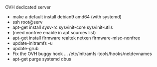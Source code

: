 OVH dedicated server

* make a default install debian9 amd64 (with systemd)
* ssh root@serv
* apt-get install sysv-rc sysvinit-core sysvinit-utils
* (need nonfree enable in apt sources list)
* apt-get install firmware realtek netxen firmware-misc-nonfree
* update-initramfs -u
* update-grub
* Fix the OVH buggy hook ... /etc/initramfs-tools/hooks/netdevnames
* apt-get purge systemd dbus
